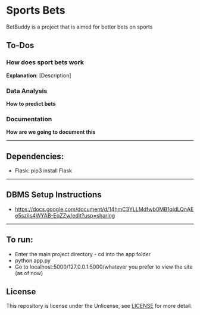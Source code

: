 # Sports Bets

BetBuddy is a project that is aimed for better bets on sports

## To-Dos

### How does sport bets work

**Explanation**: [Description]

### Data Analysis

**How to predict bets**

### Documentation

**How are we going to document this**

---
## Dependencies:
- Flask: pip3 install Flask
---
## DBMS Setup Instructions
- https://docs.google.com/document/d/14hmC3YLLMdfwb0MB1qjdLQnAEe5sziIs4WYAB-EqZZw/edit?usp=sharing
---
## To run:
- Enter the main project directory - cd into the app folder
- python app.py
- Go to localhost:5000/127.0.0.1:5000/whatever you prefer to view the site (as of now)


## License

This repository is license under the Unlicense, see [LICENSE](LICENSE) for more detail.
